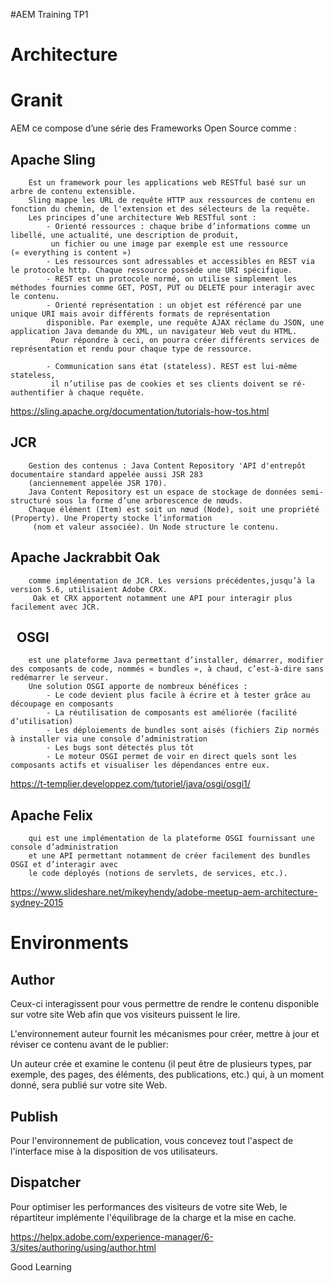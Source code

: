 #AEM Training TP1

# Architecture 

Granit
======

 AEM ce compose d’une série des Frameworks Open Source comme : 

Apache  Sling 
---------------
        Est un framework pour les applications web RESTful basé sur un arbre de contenu extensible.
        Sling mappe les URL de requête HTTP aux ressources de contenu en fonction du chemin, de l'extension et des sélecteurs de la requête. 
        Les principes d’une architecture Web RESTful sont :
            - Orienté ressources : chaque bribe d’informations comme un libellé, une actualité, une description de produit,
             un fichier ou une image par exemple est une ressource (« everything is content »)
            - Les ressources sont adressables et accessibles en REST via le protocole http. Chaque ressource possède une URI spécifique.
            - REST est un protocole normé, on utilise simplement les méthodes fournies comme GET, POST, PUT ou DELETE pour interagir avec le contenu.
            - Orienté représentation : un objet est référencé par une unique URI mais avoir différents formats de représentation 
            disponible. Par exemple, une requête AJAX réclame du JSON, une application Java demande du XML, un navigateur Web veut du HTML.
             Pour répondre à ceci, on pourra créer différents services de représentation et rendu pour chaque type de ressource.

            - Communication sans état (stateless). REST est lui-même stateless,
             il n’utilise pas de cookies et ses clients doivent se ré-authentifier à chaque requête.
https://sling.apache.org/documentation/tutorials-how-tos.html

JCR 
-----
        Gestion des contenus : Java Content Repository 'API d'entrepôt documentaire standard appelée aussi JSR 283 
        (anciennement appelée JSR 170).
        Java Content Repository est un espace de stockage de données semi-structuré sous la forme d’une arborescence de nœuds. 
        Chaque élément (Item) est soit un nœud (Node), soit une propriété (Property). Une Property stocke l’information
         (nom et valeur associée). Un Node structure le contenu.

Apache Jackrabbit Oak 
-----------------------
        comme implémentation de JCR. Les versions précédentes,jusqu’à la version 5.6, utilisaient Adobe CRX.
         Oak et CRX apportent notamment une API pour interagir plus facilement avec JCR.
 
OSGI
----
        est une plateforme Java permettant d’installer, démarrer, modifier des composants de code, nommés « bundles », à chaud, c’est-à-dire sans redémarrer le serveur.
        Une solution OSGI apporte de nombreux bénéfices :
            - Le code devient plus facile à écrire et à tester grâce au découpage en composants
            - La réutilisation de composants est améliorée (facilité d’utilisation)
            - Les déploiements de bundles sont aisés (fichiers Zip normés à installer via une console d’administration
            - Les bugs sont détectés plus tôt
            - Le moteur OSGI permet de voir en direct quels sont les composants actifs et visualiser les dépendances entre eux.
https://t-templier.developpez.com/tutoriel/java/osgi/osgi1/

Apache Felix
--------------
        qui est une implémentation de la plateforme OSGI fournissant une console d’administration 
        et une API permettant notamment de créer facilement des bundles OSGI et d’interagir avec 
        le code déployés (notions de servlets, de services, etc.).


https://www.slideshare.net/mikeyhendy/adobe-meetup-aem-architecture-sydney-2015



Environments
============

Author
------------

Ceux-ci interagissent pour vous permettre de rendre le contenu disponible sur votre site Web afin que vos visiteurs puissent le lire.

L'environnement auteur fournit les mécanismes pour créer, mettre à jour et réviser ce contenu avant de le publier:

Un auteur crée et examine le contenu (il peut être de plusieurs types, par exemple, des pages, des éléments, des publications, etc.)
qui, à un moment donné, sera publié sur votre site Web.


Publish
------------

Pour l'environnement de publication, vous concevez tout l'aspect de l'interface mise à la disposition de vos utilisateurs.

Dispatcher
---------------

Pour optimiser les performances des visiteurs de votre site Web, le répartiteur implémente l'équilibrage de la charge et la mise en cache.


https://helpx.adobe.com/experience-manager/6-3/sites/authoring/using/author.html



Good Learning 
